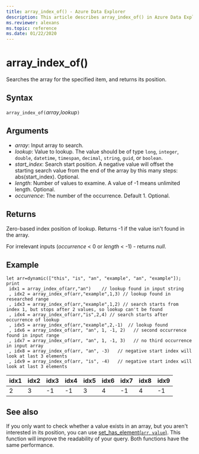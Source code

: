 ```yaml
---
title: array_index_of() - Azure Data Explorer
description: This article describes array_index_of() in Azure Data Explorer.
ms.reviewer: alexans
ms.topic: reference
ms.date: 01/22/2020
---
```

# array_index_of()

Searches the array for the specified item, and returns its position.

## Syntax

`array_index_of(`*array*,*lookup*`)`

## Arguments

* *array*: Input array to search.
* *lookup*: Value to lookup. The value should be of type `long`, `integer`, `double`, `datetime`, `timespan`, `decimal`, `string`, `guid`, or `boolean`.
* *start_index*: Search start position. A negative value will offset the starting search value from the end of the array by this many steps: abs(start_index). Optional.
* *length*: Number of values to examine. A value of -1 means unlimited length. Optional.
* *occurrence*: The number of the occurrence. Default 1. Optional.

## Returns

Zero-based index position of lookup.
Returns -1 if the value isn't found in the array.

For irrelevant inputs (*occurrence* < 0 or  *length* < -1) - returns *null*.

## Example

```kusto
let arr=dynamic(["this", "is", "an", "example", "an", "example"]);
print
 idx1 = array_index_of(arr,"an")    // lookup found in input string
 , idx2 = array_index_of(arr,"example",1,3) // lookup found in researched range 
 , idx3 = array_index_of(arr,"example",1,2) // search starts from index 1, but stops after 2 values, so lookup can't be found
 , idx4 = array_index_of(arr,"is",2,4) // search starts after occurrence of lookup
 , idx5 = array_index_of(arr,"example",2,-1)  // lookup found
 , idx6 = array_index_of(arr, "an", 1, -1, 2)   // second occurrence found in input range
 , idx7 = array_index_of(arr, "an", 1, -1, 3)   // no third occurrence in input array
 , idx8 = array_index_of(arr, "an", -3)   // negative start index will look at last 3 elements
 , idx9 = array_index_of(arr, "is", -4)   // negative start index will look at last 3 elements
```

|idx1|idx2|idx3|idx4|idx5|idx6|idx7|idx8|idx9|
|----|----|----|----|----|----|----|----|----|
|2   |3   |-1  |-1   |3   |4   |-1  |4  |-1  |

## See also

If you only want to check whether a value exists in an array,
but you aren't interested in its position, you can use
[set_has_element(`arr`, `value`)](sethaselementfunction.md). This function will improve the readability of your query. Both functions have the same performance.
